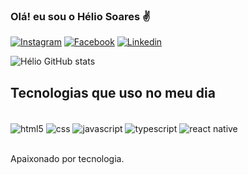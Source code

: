 ### Olá! eu sou o Hélio Soares ✌

[![Instagram](https://img.shields.io/badge/Instagram-E4405F?style=for-the-badge&logo=instagram&logoColor=white
)](https://www.instagram.com/heliosoares.dev/)
[![Facebook](https://img.shields.io/badge/Facebook-1877F2?style=for-the-badge&logo=facebook&logoColor=white
)](https://www.facebook.com/helio.soares.758/)
[![Linkedin](https://img.shields.io/badge/LinkedIn-0077B5?style=for-the-badge&logo=linkedin&logoColor=white
)](https://www.linkedin.com/in/h%C3%A9lio-soares-dev2dev/)

![Hélio GitHub stats](https://github-readme-stats.vercel.app/api?username=heliodev16&show_icons=true&theme=radical)

## Tecnologias que uso no meu dia

<div style="display: inline_block"><br/>
 <img align="center" alt="html5" src="https://img.shields.io/badge/HTML5-E34F26?style=for-the-badge&logo=html5&logoColor=white" />
 <img align="center" alt="css" src="https://img.shields.io/badge/CSS3-1572B6?style=for-the-badge&logo=css3&logoColor=white" />
 <img align="center" alt="javascript" src="https://img.shields.io/badge/JavaScript-F7DF1E?style=for-the-badge&logo=javascript&logoColor=black" />
 <img align="center" alt="typescript" src="https://img.shields.io/badge/TypeScript-007ACC?style=for-the-badge&logo=typescript&logoColor=white" />
 <img align="center" alt="react native" src="https://img.shields.io/badge/React_Native-20232A?style=for-the-badge&logo=react&logoColor=61DAFB" />
</div><br/>

Apaixonado por tecnologia.
